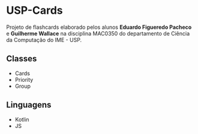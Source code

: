  # USP-Cards

  Projeto de flashcards elaborado pelos alunos **Eduardo Figueredo Pacheco** e **Guilherme Wallace** na disciplina MAC0350 do departamento de Ciência da Computação do IME - USP.

  ## Classes

  * Cards
  * Priority
  * Group 


## Linguagens 

* Kotlin
* JS
 
